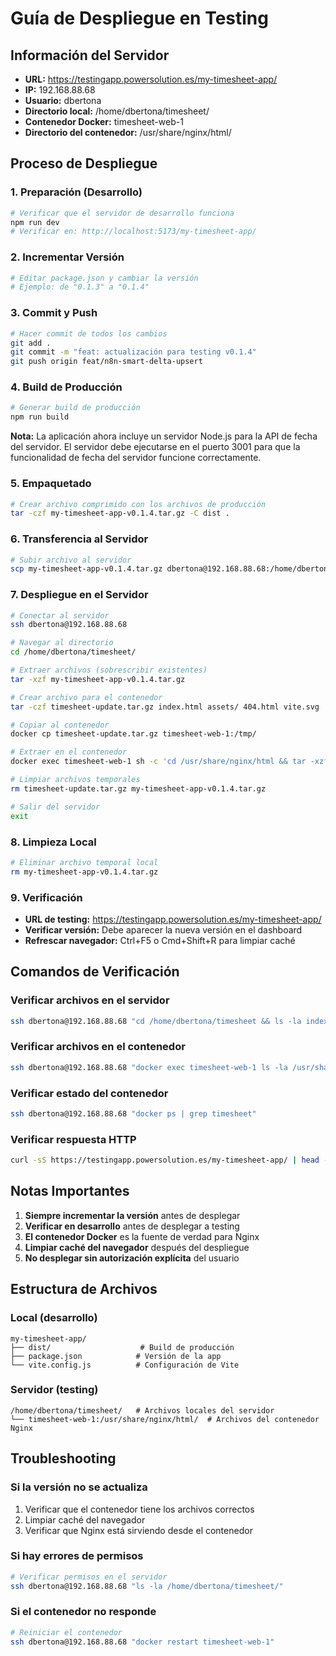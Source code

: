 # Guía de Despliegue en Testing

## Información del Servidor

- **URL:** https://testingapp.powersolution.es/my-timesheet-app/
- **IP:** 192.168.88.68
- **Usuario:** dbertona
- **Directorio local:** /home/dbertona/timesheet/
- **Contenedor Docker:** timesheet-web-1
- **Directorio del contenedor:** /usr/share/nginx/html/

## Proceso de Despliegue

### 1. Preparación (Desarrollo)

```bash
# Verificar que el servidor de desarrollo funciona
npm run dev
# Verificar en: http://localhost:5173/my-timesheet-app/
```

### 2. Incrementar Versión

```bash
# Editar package.json y cambiar la versión
# Ejemplo: de "0.1.3" a "0.1.4"
```

### 3. Commit y Push

```bash
# Hacer commit de todos los cambios
git add .
git commit -m "feat: actualización para testing v0.1.4"
git push origin feat/n8n-smart-delta-upsert
```

### 4. Build de Producción

```bash
# Generar build de producción
npm run build
```

**Nota:** La aplicación ahora incluye un servidor Node.js para la API de fecha del servidor. El servidor debe ejecutarse en el puerto 3001 para que la funcionalidad de fecha del servidor funcione correctamente.

### 5. Empaquetado

```bash
# Crear archivo comprimido con los archivos de producción
tar -czf my-timesheet-app-v0.1.4.tar.gz -C dist .
```

### 6. Transferencia al Servidor

```bash
# Subir archivo al servidor
scp my-timesheet-app-v0.1.4.tar.gz dbertona@192.168.88.68:/home/dbertona/timesheet/
```

### 7. Despliegue en el Servidor

```bash
# Conectar al servidor
ssh dbertona@192.168.88.68

# Navegar al directorio
cd /home/dbertona/timesheet/

# Extraer archivos (sobrescribir existentes)
tar -xzf my-timesheet-app-v0.1.4.tar.gz

# Crear archivo para el contenedor
tar -czf timesheet-update.tar.gz index.html assets/ 404.html vite.svg

# Copiar al contenedor
docker cp timesheet-update.tar.gz timesheet-web-1:/tmp/

# Extraer en el contenedor
docker exec timesheet-web-1 sh -c 'cd /usr/share/nginx/html && tar -xzf /tmp/timesheet-update.tar.gz && rm /tmp/timesheet-update.tar.gz'

# Limpiar archivos temporales
rm timesheet-update.tar.gz my-timesheet-app-v0.1.4.tar.gz

# Salir del servidor
exit
```

### 8. Limpieza Local

```bash
# Eliminar archivo temporal local
rm my-timesheet-app-v0.1.4.tar.gz
```

### 9. Verificación

- **URL de testing:** https://testingapp.powersolution.es/my-timesheet-app/
- **Verificar versión:** Debe aparecer la nueva versión en el dashboard
- **Refrescar navegador:** Ctrl+F5 o Cmd+Shift+R para limpiar caché

## Comandos de Verificación

### Verificar archivos en el servidor

```bash
ssh dbertona@192.168.88.68 "cd /home/dbertona/timesheet && ls -la index.html"
```

### Verificar archivos en el contenedor

```bash
ssh dbertona@192.168.88.68 "docker exec timesheet-web-1 ls -la /usr/share/nginx/html/"
```

### Verificar estado del contenedor

```bash
ssh dbertona@192.168.88.68 "docker ps | grep timesheet"
```

### Verificar respuesta HTTP

```bash
curl -sS https://testingapp.powersolution.es/my-timesheet-app/ | head -n 5
```

## Notas Importantes

1. **Siempre incrementar la versión** antes de desplegar
2. **Verificar en desarrollo** antes de desplegar a testing
3. **El contenedor Docker** es la fuente de verdad para Nginx
4. **Limpiar caché del navegador** después del despliegue
5. **No desplegar sin autorización explícita** del usuario

## Estructura de Archivos

### Local (desarrollo)

```
my-timesheet-app/
├── dist/                    # Build de producción
├── package.json            # Versión de la app
└── vite.config.js          # Configuración de Vite
```

### Servidor (testing)

```
/home/dbertona/timesheet/   # Archivos locales del servidor
└── timesheet-web-1:/usr/share/nginx/html/  # Archivos del contenedor Nginx
```

## Troubleshooting

### Si la versión no se actualiza

1. Verificar que el contenedor tiene los archivos correctos
2. Limpiar caché del navegador
3. Verificar que Nginx está sirviendo desde el contenedor

### Si hay errores de permisos

```bash
# Verificar permisos en el servidor
ssh dbertona@192.168.88.68 "ls -la /home/dbertona/timesheet/"
```

### Si el contenedor no responde

```bash
# Reiniciar el contenedor
ssh dbertona@192.168.88.68 "docker restart timesheet-web-1"
```

